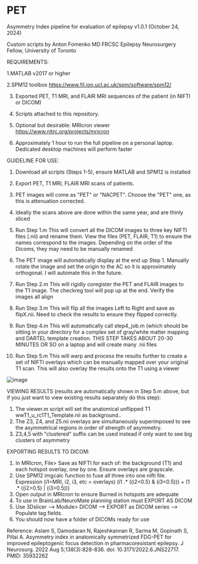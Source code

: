 # PET
Asymmetry Index pipeline for evaluation of epilepsy
v1.0.1 (October 24, 2024)

Custom scripts by Anton Fomenko MD FRCSC
Epilepsy Neurosurgery Fellow, University of Toronto


REQUIREMENTS:

1.MATLAB v2017 or higher

2.SPM12 toolbox https://www.fil.ion.ucl.ac.uk/spm/software/spm12/

3. Exported PET, T1 MRI, and FLAIR MRI sequences of the patient (in NIFTI or DICOM)

4. Scripts attached to this repository.

5. Optional but desirable: MRIcron viewer  https://www.nitrc.org/projects/mricron

5. Approximately 1 hour to run the full pipeline on a personal laptop. Dedicated desktop machines will perform faster

GUIDELINE FOR USE:

1. Download all scripts (Steps 1-5), ensure MATLAB and SPM12 is installed
2. Export PET, T1 MRI, FLAIR MRI scans of patients.
3. PET images will come as "PET" or "NACPET". Choose the "PET" one, as this is attenuation corrected.
4. Ideally the scans above are done within the same year, and are thinly sliced
   
5. Run Step 1.m   This will convert all the DICOM images to three key NIFTI files (.nii) and rename them.  View the files (PET, FLAIR, T1) to ensure the names correspond to the images. Depending on the order of the Dicoms, they may need to be manually renamed
6. The PET image will automatically display at the end up Step 1. Manually rotate the image and set the origin to the AC so it is approximately orthogonal. I will automate this in the future.
7. Run Step 2.m    This will rigidly coregister the PET and FLAIR images to the T1 image.  The checkreg tool will pop up at the end. Verify the images all align
8. Run Step 3.m   This will flip all the images Left to Right and save as flipX.nii.  Need to check the results to ensure they flipped correctly.
9. Run Step 4.m  This will automatically call step4_job.m (which should be sitting in your directory for a complex set of gray/white matter mapping and DARTEL template creation.  THIS STEP TAKES ABOUT 20-30 MINUTES OR SO on a laptop and will create many .nii files
10. Run Step 5.m   This will warp and process the results further to create a set of NIFTI overlays which can be manually mapped over your original T1 scan. This will also overlay the results onto the T1 using a viewer

![image](https://github.com/user-attachments/assets/987a5f85-21a7-4577-90c3-9b2f703ef9be)

VIEWING RESULTS (results are automatically shown in Step 5.m above, but if you just want to view existing results separately do this step):

1. The viewer.m script will set the anatomical unflipped T1 wwT1_u_rc1T1_Template.nii as background..
2. The Z3, Z4, and Z5.nii overlays are simultaneously superimposed to see the asymmetrical regions in order of strength of asymmetry. 
3. Z3,4,5 with "clustered" suffix can be used instead if only want to see big clusters of asymmetry

EXPORTING RESULTS TO DICOM:

1. In MRIcron, File> Save as NIFTI for each of: the background (T1) and each hotspot overlay, one by one. Ensure overlays are grayscale.
2. Use SPM12 imgcalc function to fuse all three into one nifti file. Expression (i1=MRI, i2, i3, etc = overlays)
(i1 .* ((i2<0.5) & (i3<0.5))) + (1 .* ((i2>0.5) | (i3>0.5)))
3. Open output in MRIcron to ensure Burned in hotspots are adequate
4. To use in BrainLab/NeuroMate planning station must EXPORT AS DICOM 
5. Use 3Dslicer --> Module> DICOM  --> EXPORT as DICOM series --> Populate tag fields.
6. You should now have a folder of DICOMs ready for use



Reference: Aslam S, Damodaran N, Rajeshkannan R, Sarma M, Gopinath S, Pillai A. Asymmetry index in anatomically symmetrized FDG-PET for improved epileptogenic focus detection in pharmacoresistant epilepsy. J Neurosurg. 2022 Aug 5;138(3):828-836. doi: 10.3171/2022.6.JNS22717. PMID: 35932262
